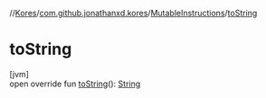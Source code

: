 //[Kores](../../../index.md)/[com.github.jonathanxd.kores](../index.md)/[MutableInstructions](index.md)/[toString](to-string.md)

# toString

[jvm]\
open override fun [toString](to-string.md)(): [String](https://kotlinlang.org/api/latest/jvm/stdlib/kotlin/-string/index.html)
